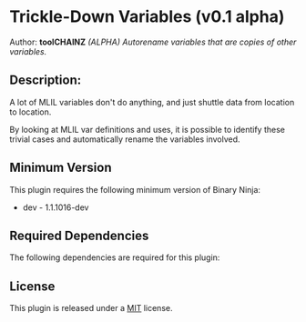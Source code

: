 # Trickle-Down Variables (v0.1 alpha)
Author: **toolCHAINZ**
_(ALPHA) Autorename variables that are copies of other variables._
## Description:
A lot of MLIL variables don't do anything, and just shuttle data from location to location.

By looking at MLIL var definitions and uses, it is possible to identify these trivial cases and automatically rename the variables involved.
## Minimum Version

This plugin requires the following minimum version of Binary Ninja:

 * dev - 1.1.1016-dev


## Required Dependencies

The following dependencies are required for this plugin:



## License
This plugin is released under a [MIT](LICENSE) license.


